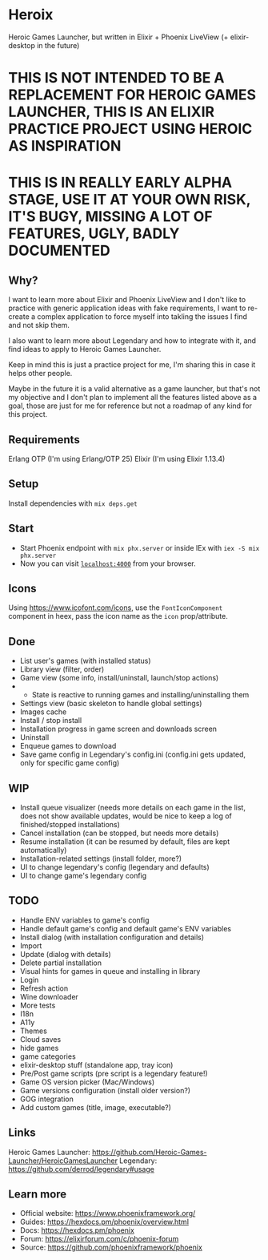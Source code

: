 # Heroix

Heroic Games Launcher, but written in Elixir + Phoenix LiveView (+ elixir-desktop in the future)

# THIS IS NOT INTENDED TO BE A REPLACEMENT FOR HEROIC GAMES LAUNCHER, THIS IS AN ELIXIR PRACTICE PROJECT USING HEROIC AS INSPIRATION

# THIS IS IN REALLY EARLY ALPHA STAGE, USE IT AT YOUR OWN RISK, IT'S BUGY, MISSING A LOT OF FEATURES, UGLY, BADLY DOCUMENTED

## Why?

I want to learn more about Elixir and Phoenix LiveView and I don't like to practice with generic application ideas with fake requirements, I want to re-create a complex application to force myself into takling the issues I find and not skip them.

I also want to learn more about Legendary and how to integrate with it, and find ideas to apply to Heroic Games Launcher.

Keep in mind this is just a practice project for me, I'm sharing this in case it helps other people.

Maybe in the future it is a valid alternative as a game launcher, but that's not my objective and I don't plan to implement all the features listed above as a goal, those are just for me for reference but not a roadmap of any kind for this project.

## Requirements

Erlang OTP (I'm using Erlang/OTP 25)
Elixir (I'm using Elixir 1.13.4)

## Setup

Install dependencies with `mix deps.get`

## Start

- Start Phoenix endpoint with `mix phx.server` or inside IEx with `iex -S mix phx.server`
- Now you can visit [`localhost:4000`](http://localhost:4000) from your browser.

## Icons

Using https://www.icofont.com/icons, use the `FontIconComponent` component in heex, pass the icon name as the `icon` prop/attribute.

## Done

- List user's games (with installed status)
- Library view (filter, order)
- Game view (some info, install/uninstall, launch/stop actions)
- - State is reactive to running games and installing/uninstalling them
- Settings view (basic skeleton to handle global settings)
- Images cache
- Install / stop install
- Installation progress in game screen and downloads screen
- Uninstall
- Enqueue games to download
- Save game config in Legendary's config.ini (config.ini gets updated, only for specific game config)

## WIP

- Install queue visualizer (needs more details on each game in the list, does not show available updates, would be nice to keep a log of finished/stopped installations)
- Cancel installation (can be stopped, but needs more details)
- Resume installation (it can be resumed by default, files are kept automatically)
- Installation-related settings (install folder, more?)
- UI to change legendary's config (legendary and defaults)
- UI to change game's legendary config

## TODO

- Handle ENV variables to game's config
- Handle default game's config and default game's ENV variables
- Install dialog (with installation configuration and details)
- Import
- Update (dialog with details)
- Delete partial installation
- Visual hints for games in queue and installing in library
- Login
- Refresh action
- Wine downloader
- More tests
- I18n
- A11y
- Themes
- Cloud saves
- hide games
- game categories
- elixir-desktop stuff (standalone app, tray icon)
- Pre/Post game scripts (pre script is a legendary feature!)
- Game OS version picker (Mac/Windows)
- Game versions configuration (install older version?)
- GOG integration
- Add custom games (title, image, executable?)

## Links

Heroic Games Launcher: https://github.com/Heroic-Games-Launcher/HeroicGamesLauncher
Legendary: https://github.com/derrod/legendary#usage

## Learn more

- Official website: https://www.phoenixframework.org/
- Guides: https://hexdocs.pm/phoenix/overview.html
- Docs: https://hexdocs.pm/phoenix
- Forum: https://elixirforum.com/c/phoenix-forum
- Source: https://github.com/phoenixframework/phoenix
